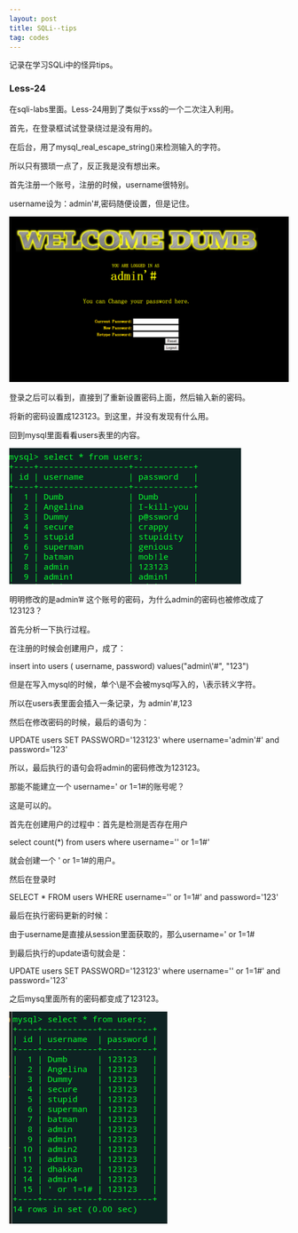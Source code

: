 ```yaml
---
layout: post
title: SQLi--tips
tag: codes
---
```


记录在学习SQLi中的怪异tips。

<h3>Less-24</h3>

在sqli-labs里面。Less-24用到了类似于xss的一个二次注入利用。

首先，在登录框试试登录绕过是没有用的。

在后台，用了mysql_real_escape_string()来检测输入的字符。

所以只有猥琐一点了，反正我是没有想出来。

首先注册一个账号，注册的时候，username很特别。

username设为：admin'#,密码随便设置，但是记住。

<img src="/images/tips_1.png" alt="">

登录之后可以看到，直接到了重新设置密码上面，然后输入新的密码。

将新的密码设置成123123。到这里，并没有发现有什么用。

回到mysql里面看看users表里的内容。

<img src="/images/tips_2.png" alt="">

明明修改的是admin’# 这个账号的密码，为什么admin的密码也被修改成了123123？

首先分析一下执行过程。

在注册的时候会创建用户，成了：

insert into users ( username, password) values("admin\\'#", "123")

但是在写入mysql的时候，单个\是不会被mysql写入的，\表示转义字符。

所以在users表里面会插入一条记录，为 admin'#,123

然后在修改密码的时候，最后的语句为：

UPDATE users SET PASSWORD='123123' where username='admin'#' and password='123'

所以，最后执行的语句会将admin的密码修改为123123。

那能不能建立一个 username=' or 1=1#的账号呢？

这是可以的。

首先在创建用户的过程中：首先是检测是否存在用户

select count(*) from users where username='\' or 1=1#'

就会创建一个 ' or 1=1#的用户。

然后在登录时

SELECT * FROM users WHERE username='\' or 1=1#' and password='123'

最后在执行密码更新的时候：

由于username是直接从session里面获取的，那么username=' or 1=1#

到最后执行的update语句就会是：

UPDATE users SET PASSWORD='123123' where username='' or 1=1#' and password='123'

之后mysq里面所有的密码都变成了123123。

<img src="/images/tips_3.png" alt="">